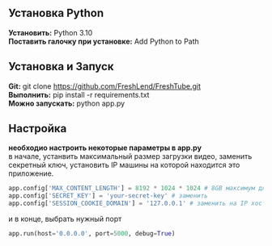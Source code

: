 ## Установка Python
**Установить:** Python 3.10  
**Поставить галочку при установке:** Add Python to Path  

## Установка и Запуск
**Git:** git clone https://github.com/FreshLend/FreshTube.git  
**Выполнить:** pip install -r requirements.txt  
**Можно запускать:** python app.py  

## Настройка
**необходио настроить некоторые параметры в app.py**  
в начале, устанвить максимальный размер загрузки видео, заменить секретный ключ, установить IP машины на которой находится это приложение.  
```py
app.config['MAX_CONTENT_LENGTH'] = 8192 * 1024 * 1024 # 8GB максимум для загрузки видео
app.config['SECRET_KEY'] = 'your-secret-key' # заменить
app.config['SESSION_COOKIE_DOMAIN'] = '127.0.0.1' # заменить на IP хоста
```
и в конце, выбрать нужный порт  
```py
app.run(host='0.0.0.0', port=5000, debug=True)
```

